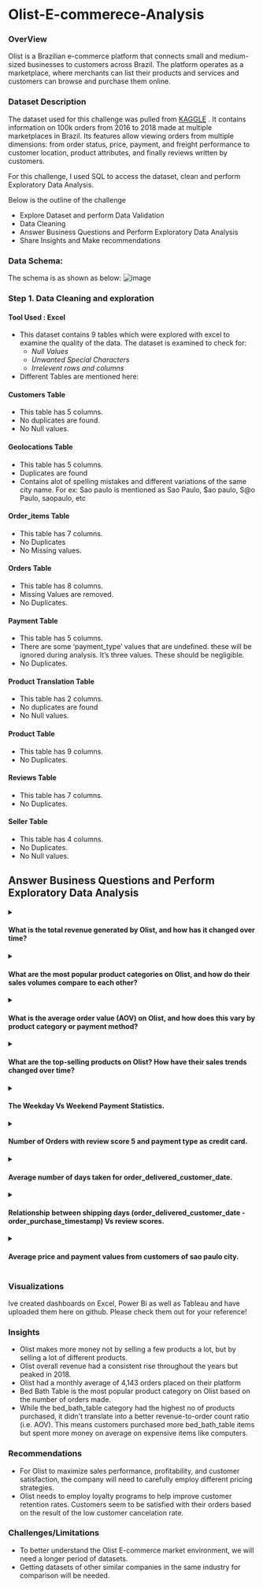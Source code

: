 # Olist-E-commerece-Analysis

### OverView

  Olist is a Brazilian e-commerce platform that connects small and medium-sized businesses to customers across Brazil. The platform operates as a marketplace, where merchants can list their products and services and customers can browse and purchase them online.

### Dataset Description

The dataset used for this challenge was pulled from [KAGGLE](https://www.kaggle.com/datasets/olistbr/brazilian-ecommerce) . It contains information on 100k orders from 2016 to 2018 made at multiple marketplaces in Brazil. Its features allow viewing orders from multiple dimensions: from order status, price, payment, and freight performance to customer location, product attributes, and finally reviews written by customers.

For this challenge, I used SQL to access the dataset, clean and perform Exploratory Data Analysis.

Below is the outline of the challenge
  - Explore Dataset and perform Data Validation
  - Data Cleaning
  - Answer Business Questions and Perform Exploratory Data Analysis
  - Share Insights and Make recommendations
### Data Schema:

The schema is as shown as below:
          ![image](https://github.com/itsajayy/Olist-E-commerece-Analysis/assets/135236892/a821d3ef-c56b-4247-a26f-3fb0708994fb)
          

### Step 1. Data Cleaning and exploration 
#### Tool Used : Excel

- This dataset contains 9 tables which were explored with excel to examine the quality of the data.
  The dataset is examined to check for:
    -  *Null Values* 
    -  *Unwanted Special Characters*
    - *Irrelevent rows and columns*
- Different Tables are mentioned here:

#### Customers Table
  - This table has 5 columns.
  - No duplicates are found.
  - No Null values.
#### Geolocations Table
  - This table has 5 columns.
  - Duplicates are found
  - Contains alot of spelling mistakes and different variations of the same city name.
    For ex: Sao paulo is mentioned as Sao Paulo, $ao paulo, S@o Paulo, saopaulo, etc
#### Order_items Table
  - This table has 7 columns.
  - No Duplicates
  - No Missing values.
#### Orders Table
  - This table has 8 columns.
  - Missing Values are removed.
  - No Duplicates.
#### Payment Table
  - This table has 5 columns.
  - There are some ‘payment_type’ values that are undefined. these will be ignored during analysis. It’s three values. These should be negligible.
  - No Duplicates.
#### Product Translation Table
  - This table has 2 columns.
  - No duplicates are found
  - No Null values.
#### Product Table
  - This table has 9 columns.
  - No Duplicates.
#### Reviews Table
  - This table has 7 columns.
  - No Duplicates.
#### Seller Table
  - This table has 4 columns.
  - No Duplicates.
  - No Null values.

## Answer Business Questions and Perform Exploratory Data Analysis

  <details> 
    <summary><h4> What is the total revenue generated by Olist, and how has it changed over time? </h4></summary>
    
  ```sql
       SELECT round(sum(payment_value),2) As Total_Revenue
       FROM payments;
  ```
  - The total Revenue generated was around **16008872.12**
  - Total income broken down over the years:
    
      ```sql
         SELECT FORMAT(sum(payment_value),2) as total_revenue , Year(order_estimated_delivery_date) as YEAR
         FROM payments p 
         JOIN orders o on p.order_id = o.order_id
         group by Year;
       ```
 
   ![question 1](https://github.com/itsajayy/Web_Scraping-and-EDA/assets/135236892/34f73ab6-9426-405e-8f6e-e9565e8e17e7)
      
- 2018 had the highest revenue of the three years recorded.
- Total income broken down by month:
  ```sql
        SELECT
      EXTRACT(YEAR FROM order_estimated_delivery_date) AS year,
      EXTRACT(MONTH FROM order_estimated_delivery_date) AS month,
      ROUND(SUM(payment_value), 2) AS Revenue
      FROM
      payments
      LEFT JOIN
      orders ON payments.order_id = orders.order_id
      WHERE
      purchased_timestamp IS NOT NULL
      GROUP BY
      year, month
      ORDER BY
      year;
  ```
  ![question 1b](https://github.com/itsajayy/Web_Scraping-and-EDA/assets/135236892/f090b36d-87c2-40d7-a2c2-b6b3965cf975)

- 2018 has the highest revenue. Compared to 2017, this is an upward trend.
- 2016 has records for 4 months which explains why the value is drastically low by comparison to the following years.

</details> 
  
  <details>
    <summary><h4>What are the most popular product categories on Olist, and how do their sales volumes compare to each other?</h4></summary>

``` sql
      select category_english_name as Category, count(*) as Orders_per_category
      from products
      group by category_english_name
      order by count(*) desc;
```
  ![top categories](https://github.com/itsajayy/Web_Scraping-and-EDA/assets/135236892/88e8baba-11d5-4983-a54d-18649416bd0a)

- The top 5 popular categories are -
       - *bed_bath_table*
       - *sports_leisure*
       - *furniture_decor*
       - *health_beauty*
       - *housewares*

  </details>

  <details>
    <summary><h4>What is the average order value (AOV) on Olist, and how does this vary by product category or payment method? </h4></summary>

- By payments:
 ``` sql
    select payment_type,round(sum(payment_value)/count(distinct order_id),2) as AOV 
     from payments
     group by payment_type;
 ```
  ![aov by pmt](https://github.com/itsajayy/Web_Scraping-and-EDA/assets/135236892/8624ae97-a8e6-4fa6-92e9-147affefc710)
    - Credit card has the highest AOV amongst the payment types.

- By products:
  ``` sql
          select p.category_english_name as category,round(sum(payment_value)/count(distinct order_id),2) as AOV 
          from orders o join payments pa
          using (order_id)
          join order_items oi 
          using (order_id)
          join products p 
          using (product_id)
          group by 1 
          order by 2 desc;
  ```
  ![aov by prod](https://github.com/itsajayy/Web_Scraping-and-EDA/assets/135236892/3628c31e-32b1-4df7-9f4d-379785cfeb7b)
  - The average order value is highest for the computer category(1551.82), followed by fixed_telephony (907.26), and small_appliances_home_oven_and_coffee(698.36).

</details>

<details>
  <summary><h4> What are the top-selling products on Olist? How have their sales trends changed over time? </h4></summary>

``` sql
select year(o.order_purchase_timestamp) as Year, (oi.product_id) as Product, count((oi.product_id)) as Total_Product,
  round(sum(pa.payment_value),2) Revenue
from products p join order_items oi 
USING(product_id)
join order_payments pa using(order_id)
join orders o using(order_id)
where order_status <> 'canceled' and order_purchase_timestamp is not null
group by 2, 1
order by 4 desc;
```

![topsellingprod](https://github.com/itsajayy/Web_Scraping-and-EDA/assets/135236892/c20a0742-60e9-482b-bd40-2d20246e768c)

- The data did not have the actual product names. Only product IDs. The products ordered by revenue can be observed in the figure above.

</details>


<details>
  <summary><h4> The Weekday Vs Weekend Payment Statistics. </h4></summary>

```sql
SELECT
    kpil.Day_End,
    ROUND((kpil.Total_pmt / (SELECT SUM(payment_value) FROM payments) * 100), 2) AS payment_value
FROM
    (
        SELECT
            ord.Day_End,
            SUM(pmt.payment_value) AS Total_pmt
        FROM
            payments pmt
            JOIN (
                SELECT DISTINCT(order_id),
                    CASE
                        WHEN WEEKDAY(purchased_timestamp) IN (5, 6) THEN "Weekend"
                        ELSE "Weekday"
                    END AS Day_End
                FROM
                    orders
            ) AS ord ON ord.order_id = pmt.order_id
        GROUP BY
            ord.Day_End
    ) AS kpil;
```
![weekendvsweekday](https://github.com/itsajayy/Web_Scraping-and-EDA/assets/135236892/34d94a72-d98f-4510-b188-2440a31e564f)
- We can see that almost 75% of the orders placed and the payments receieved are during the weekday i.e. from Mon - Fri.

</details>

<details>
  <summary><h4> Number of Orders with review score 5 and payment type as credit card. </h4></summary>

``` sql
SELECT
    pmt.payment_type,
    COUNT(pmt.order_id) AS Total_Orders
FROM
    payments AS pmt
JOIN (
    SELECT
        ord.order_id,
        rw.review_score
    FROM
        orders AS ord
    JOIN
        reviews AS rw ON ord.order_id = rw.order_id
    WHERE
        rw.review_score = 5
) AS rw5 ON pmt.order_id = rw5.order_id
GROUP BY
    pmt.payment_type
ORDER BY
    Total_Orders DESC;
```

![payment](https://github.com/itsajayy/Web_Scraping-and-EDA/assets/135236892/218b4955-9af7-4ace-a4bc-c42cfe8f5b8e)

-  It is evident that credit card is the most popular payment method among customers, constituting a significant portion of the total orders with 44,140 transactions.
-  Boleto and voucher payments follow, with 11,275 and 3,197 total orders, respectively.
-  Debit card transactions represent a smaller proportion compared to the other payment types, with a total of 920 orders.
-   This suggests a clear preference for credit card payments among the customers, indicating a higher level of trust or convenience associated with this payment method.

</details>

<details>
  <summary><h4> Average number of days taken for order_delivered_customer_date. </h4></summary>

  ``` sql
SELECT
    prod.category_name,
    ROUND(AVG(DATEDIFF(ord.order_delivered_customer_date, ord.purchased_timestamp)), 0) AS avg_delivery_date
FROM
    orders AS ord
JOIN
    (
        SELECT
            oi.product_id,
            oi.order_id,
            p.category_name
        FROM
           products AS p
        JOIN
            order_items AS oi ON p.product_id = oi.product_id
    ) AS prod ON ord.order_id = prod.order_id
GROUP BY
    prod.category_name;
```
![add](https://github.com/itsajayy/Web_Scraping-and-EDA/assets/135236892/f6260710-d9ff-460d-b731-07693ee489e2)

-  Categories such as "pet_shop" and "utilidades_domesticas" have notably quick average delivery times, categories like "ferramentas_jardim" and "telefonia" have slightly longer delivery times.
- Delivery durations may be influenced by the nature of the products or specific logistical considerations within each category. 
- Customers may find this information valuable when setting delivery expectations based on the product category they choose.
  
</details>

<details>
  <summary><h4> Relationship between shipping days (order_delivered_customer_date - order_purchase_timestamp) Vs review scores. </h4></summary>

``` sql

SELECT
    rw.review_score,
    ROUND(AVG(DATEDIFF(ord.order_delivered_customer_date, ord.purchased_timestamp)), 0) AS avg_shipping_days
FROM
    orders AS ord
JOIN
    reviews AS rw ON rw.order_id = ord.order_id
GROUP BY
    rw.review_score
ORDER BY
    rw.review_score;
```

![reviews](https://github.com/itsajayy/Web_Scraping-and-EDA/assets/135236892/7f5fb3de-da8c-4327-9bb4-a441df2e19d5)

- Examining the relationship between review scores and average shipping days, a clear pattern emerges. As the review score increases, indicating higher customer satisfaction, the average shipping days decrease. For instance, orders with a review score of 5 have the quickest average shipping time, taking only 11 days on average. Conversely, lower review scores are associated with longer shipping durations, with the highest average of 21 days for orders with a review score of 1.

- This correlation suggests that there is a positive relationship between customer satisfaction, as reflected in review scores, and the efficiency of the shipping process. It underscores the importance of timely deliveries in shaping positive customer experiences and higher review scores. Businesses may find this insight valuable in emphasizing the significance of prompt and reliable shipping to enhance overall customer satisfaction.

</details>

<details>
  <summary><h4> Average price and payment values from customers of sao paulo city. </h4></summary>

-  Average Price of Sao Paulo city
``` sql
SELECT
    cust.customer_city,
    ROUND(AVG(pmt_price.price), 0) AS avg_price
FROM
    customers AS cust
JOIN (
    SELECT
        pymnt.customer_id,
        pymnt.payment_value,
        item.price
    FROM
        order_items AS item
    JOIN (
        SELECT
            ord.order_id,
            ord.customer_id,
            pmt.payment_value
        FROM
            orders AS ord
        JOIN
            payments AS pmt ON ord.order_id = pmt.order_id
    ) AS pymnt ON item.order_id = pymnt.order_id
) AS pmt_price ON cust.customer_id = pmt_price.customer_id
WHERE
    cust.customer_city = 'sao paulo'
GROUP BY
    cust.customer_city;
```
![avg price](https://github.com/itsajayy/Web_Scraping-and-EDA/assets/135236892/cadc06f2-1cbc-41a2-93d6-45470409630c)

  - The average price of sao paulo is 107

- Average Payment Value of Sao Paulo City

``` sql   
    SELECT
    cust.customer_city,
    ROUND(AVG(pmt.payment_value), 0) AS avg_payment_value
FROM
    customers AS cust
INNER JOIN orders AS ord ON cust.customer_id = ord.customer_id
INNER JOIN payments AS pmt ON ord.order_id = pmt.order_id
WHERE
    cust.customer_city = 'sao paulo'
GROUP BY
    cust.customer_city;
```
![avg pmt](https://github.com/itsajayy/Web_Scraping-and-EDA/assets/135236892/9024d34a-b836-415b-92e8-f2275b331ae6)

  - The average payment Value of Sao Paulo city is 134

</details>

### Visualizations

Ive created dashboards on Excel, Power Bi as well as Tableau and have uploaded them here on github. Please check them out for your reference!

### Insights

- Olist makes more money not by selling a few products a lot, but by selling a lot of different products.
- Olist overall revenue had a consistent rise throughout the years but peaked in 2018.
- Olist had a monthly average of 4,143 orders placed on their platform
- Bed Bath Table is the most popular product category on Olist based on the number of orders made.
- While the bed_bath_table category had the highest no of products purchased, it didn't translate into a better revenue-to-order count ratio (i.e. AOV). This means customers purchased more bed_bath_table items but spent more money on average on expensive items like computers.

### Recommendations

- For Olist to maximize sales performance, profitability, and customer satisfaction, the company will need to carefully employ different pricing strategies.
- Olist needs to employ loyalty programs to help improve customer retention rates. Customers seem to be satisfied with their orders based on the result of the low customer cancelation rate.

### Challenges/Limitations

- To better understand the Olist E-commerce market environment, we will need a longer period of datasets.
- Getting datasets of other similar companies in the same industry for comparison will be needed.


 

